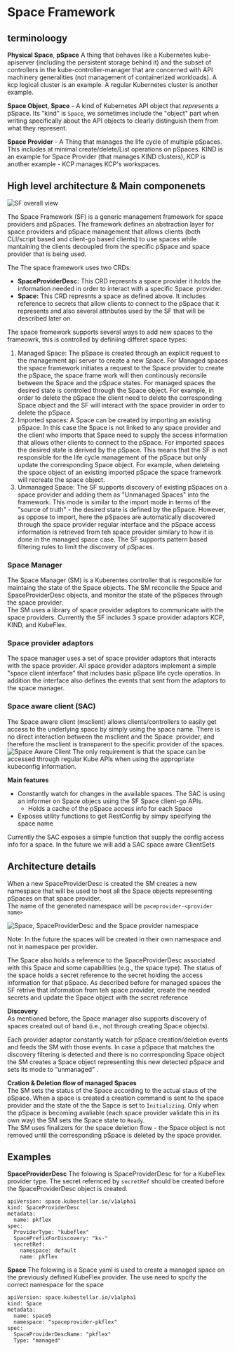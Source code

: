 # Space Framework

## terminoloogy 
**Physical Space**, **pSpace** A thing that behaves like a Kubernetes kube-apiserver (including the persistent storage behind it) and the subset of controllers in the kube-controller-manager that are concerned with API machinery generalities (not management of containerized workloads). A kcp logical cluster is an example. A regular Kubernetes cluster is another example.

**Space Object**, **Space** - A kind of Kubernetes API object that _represents_ a pSpace.  Its "kind" is `Space`, we sometimes include the "object" part when writing specifically about the API objects to clearly distinguish them from what they represent.

**Space Provider** - A Thing that manages the life cycle of multiple pSpaces. This includes at minimal create/delete/List operations on pSpaces. KIND is an example for Space Provider (that manages KIND clusters), KCP is another example - KCP manages KCP's workspaces. 

## High level architecture  & Main componenets
![SF overall view](SF-All.drawio.svg "SF overall viewgit s")

The Space Framework (SF) is a generic management framework for space providers and pSpaces. The framework defines an abstraction layer for space providers and pSpace management that allows clients (both CLI/script based and client-go based clients) to use spaces while mantaining the clients decoupled from the specific pSpace and space provider that is being used. 

The The space framework uses two CRDs:
- **SpaceProviderDesc:** This CRD represnts a space provider it holds the information needed in order to interact with a specific Space  provider. 
- **Space:** This CRD represnts a space as defined above. It includes reference to secrets that allow clients to connect to the pSpace that it represents and also several attributes used by the SF that will be described later on. 

The space fromework supports several ways to add new spaces to the frameowrk, this is controlled by definiing differet space types: 

1. Managed Space: The pSpace is created through an explicit request to the management api server to create a new Space. For Managed spaces the space framework initiates a request to the Space provider to create the pSpace, the space frame work will then continously reconsile between the Space and the pSpace states. For managed spaces the desired state is controled through the Space object. For example, in order to delete the pSpace the client need to delete the corresponding Space object and the SF will interact with the space provider in order to delete the pSpace.
2. Imported spaces: A Space can be created by importing an existing pSpace. In this case the Space is not linked to any space provider and the client who imports that Space need to supply the access information that allows other clients to connect to the pSpace. For imported spaces the desired state is derived by the pSpace. This means that the SF is not responsible for the life cycle management of the pSpace but only update the corresponding Space object. For example, when deleteing the space object of an existing imported pSpace the space framework will recreate the space object. 
3. Unmanaged Space: The SF supports discovery of existing pSpaces on a space provider and adding them as "Unmanaged Spaces" into the framework. This mode is similar to the import mode in terms of the "source of truth" - the desired state is defined by the pSpace. However, as oppose to import, here the pSpaces are automatically discovered through the space provider regular interface and the pSpace access information is retrieved from teh space provider similary to how it is done in the managed space case. The SF supports pattern based filtering rules to limit the discovery of pSpaces. 

### Space Manager 
The Space Manager (SM) is a Kuberentes controller that is responsible for maintaing the state of the Space objects. The SM reconcile the Space and SpaceProviderDesc objects, and monitor the state of the pSpaces through the space provider.   
The SM uses a library of space provider adaptors to communicate with the space providers. Currently the SF includes 3 space provider adaptors KCP, KIND, and KubeFlex.

### Space provider adaptors
The space manager uses a set of space provider adaptors that interacts with the space provider. All space provider adaptors implement a simple "space client interface" that includes basic pSpace life cycle operatios. In addition the interface also defines the events that sent from the adaptors to the space manager.

### Space aware client (SAC)
The Space aware client (msclient) allows clients/controllers to easily get access to the underlying space by simply using the space name. There is no direct interaction between the msclient and the Space  provider, and therefore the msclient is transparent to the specific provider of the spaces. 
![Space Aware Client](SAC.drawio.svg "Space Aware Client")
The only requirement is that the space can be accessed through regular Kube APIs when using the appropriate kubeconfig information. 

**Main features**  
- Constantly watch for changes in the available spaces. The SAC is using an informer on Space objecs using the SF Space client-go APIs.
    - Holds a cache of the pSpace access info for each Space 
- Exposes utility functions to get RestConfig by simpy specifying the space name  

Currently the SAC exposes a simple function that supply the config access info for a space. In the future we will add a SAC space aware ClientSets

## Architecture details 
When a new SpaceProviderDesc is created the SM creates a new namespace that will be used to host all the Space objects representing pSpaces on that space provider.  
The name of the generated namespace will be `paceprovider-<provider name>`

![Space, SpaceProviderDesc and the Space provider namespace](SF-NS.drawio.svg "SF Namespaces")

Note: In the future the spaces will be created in their own namespace and not in namespace per provider. 

The Space also holds a reference to the SpaceProviderDesc associated with this Space and some capabilities (e.g., the space type). The status of the space holds a secret reference to the secret holding the access information for that pSpace. As described before for managed spaces the SF retrive that information from teh space provider, create the needed secrets and update the Space object with the secret reference

**Discovery**  
As mentioned before, the Space manager also supports discovery of spaces created out of band (i.e., not through creating Space objects).

Each provider adaptor constantly watch for pSpace creation/deletion events and feeds the SM with those events. In case a pSpace that matches the discovery filtering is detected and there is no corrresponding Space object the SM creates a Space object representing this new detected pSpace and sets its mode to “unmanaged” .

**Cration & Deletion flow of managed Spaces**  
The SM sets the status of the Space according to the actual staus of the pSpace. When a space is created a creation command is sent to the space provider and the state of the the Sapce is set to `Initializing`. Only when the pSpace is becoming avaliable (each space provider validate this in its own way) the SM sets the Space state to `Ready`.   
The SM uses finalizers for the space deletion flow - the Space object is not removed until the corresponding pSpace is deleted by the space provider.

## Examples

**SpaceProviderDesc**
The folowing is SpaceProviderDesc for for a KubeFlex provider type. The secret refernced by `secretRef` should be created before the SpaceProviderDesc object is created.
```
apiVersion: space.kubestellar.io/v1alpha1
kind: SpaceProviderDesc
metadata:
  name: pkflex
spec:
  ProviderType: "kubeflex"
  SpacePrefixForDiscovery: "ks-"
  secretRef:
    namespace: default
    name: pkflex
```

**Space**
The folowing is a Space yaml is used to create a managed space on the previously defined KubeFlex provider. 
The use need to spcify the correct namespace for the space
```
apiVersion: space.kubestellar.io/v1alpha1
kind: Space
metadata:
  name: space5
  namespace: "spaceprovider-pkflex"
spec:
  SpaceProviderDescName: "pkflex"
  Type: "managed"
```